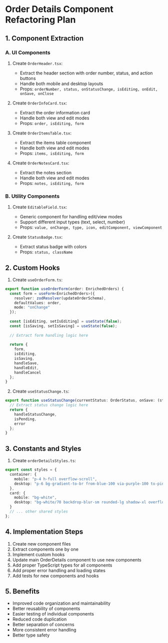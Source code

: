 # Order Details Component Refactoring Plan

## 1. Component Extraction

### A. UI Components
1. Create `OrderHeader.tsx`:
   - Extract the header section with order number, status, and action buttons
   - Handle both mobile and desktop layouts
   - Props: `orderNumber, status, onStatusChange, isEditing, onEdit, onSave, onClose`

2. Create `OrderInfoCard.tsx`:
   - Extract the order information card
   - Handle both view and edit modes
   - Props: `order, isEditing, form`

3. Create `OrderItemsTable.tsx`:
   - Extract the items table component
   - Handle both view and edit modes
   - Props: `items, isEditing, form`

4. Create `OrderNotesCard.tsx`:
   - Extract the notes section
   - Handle both view and edit modes
   - Props: `notes, isEditing, form`

### B. Utility Components
1. Create `EditableField.tsx`:
   - Generic component for handling edit/view modes
   - Support different input types (text, select, number)
   - Props: `value, onChange, type, icon, editComponent, viewComponent`

2. Create `StatusBadge.tsx`:
   - Extract status badge with colors
   - Props: `status, className`

## 2. Custom Hooks

1. Create `useOrderForm.ts`:
```typescript
export function useOrderForm(order: EnrichedOrders) {
  const form = useForm<EnrichedOrders>({
    resolver: zodResolver(updateOrderSchema),
    defaultValues: order,
    mode: "onChange"
  });
  
  const [isEditing, setIsEditing] = useState(false);
  const [isSaving, setIsSaving] = useState(false);
  
  // Extract form handling logic here
  
  return {
    form,
    isEditing,
    isSaving,
    handleSave,
    handleEdit,
    handleCancel
  };
}
```

2. Create `useStatusChange.ts`:
```typescript
export function useStatusChange(currentStatus: OrderStatus, onSave: (status: OrderStatus) => Promise<void>) {
  // Extract status change logic here
  return {
    handleStatusChange,
    isPending,
    error
  };
}
```

## 3. Constants and Styles

1. Create `orderDetailsStyles.ts`:
```typescript
export const styles = {
  container: {
    mobile: "p-4 h-full overflow-scroll",
    desktop: "p-6 bg-gradient-to-br from-blue-100 via-purple-100 to-pink-100 min-h-full overflow-hidden"
  },
  card: {
    mobile: "bg-white",
    desktop: "bg-white/70 backdrop-blur-sm rounded-lg shadow-xl overflow-hidden transition-all hover:shadow-2xl"
  }
  // ... other shared styles
};
```

## 4. Implementation Steps

1. Create new component files
2. Extract components one by one
3. Implement custom hooks
4. Update main OrderDetails component to use new components
5. Add proper TypeScript types for all components
6. Add proper error handling and loading states
7. Add tests for new components and hooks

## 5. Benefits

- Improved code organization and maintainability
- Better reusability of components
- Easier testing of individual components
- Reduced code duplication
- Better separation of concerns
- More consistent error handling
- Better type safety